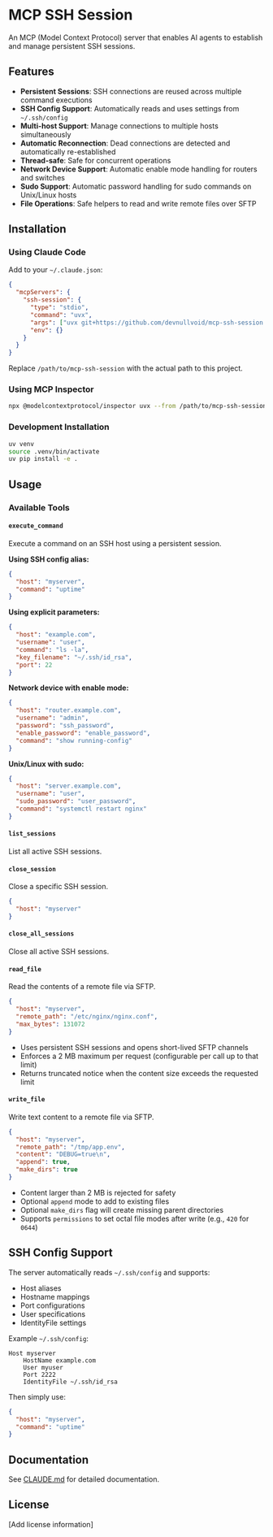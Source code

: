 # MCP SSH Session

An MCP (Model Context Protocol) server that enables AI agents to establish and manage persistent SSH sessions.

## Features

- **Persistent Sessions**: SSH connections are reused across multiple command executions
- **SSH Config Support**: Automatically reads and uses settings from `~/.ssh/config`
- **Multi-host Support**: Manage connections to multiple hosts simultaneously
- **Automatic Reconnection**: Dead connections are detected and automatically re-established
- **Thread-safe**: Safe for concurrent operations
- **Network Device Support**: Automatic enable mode handling for routers and switches
- **Sudo Support**: Automatic password handling for sudo commands on Unix/Linux hosts
- **File Operations**: Safe helpers to read and write remote files over SFTP

## Installation

### Using Claude Code

Add to your `~/.claude.json`:

```json
{
  "mcpServers": {
    "ssh-session": {
      "type": "stdio",
      "command": "uvx",
      "args": ["uvx git+https://github.com/devnullvoid/mcp-ssh-session.git"],
      "env": {}
    }
  }
}
```

Replace `/path/to/mcp-ssh-session` with the actual path to this project.

### Using MCP Inspector

```bash
npx @modelcontextprotocol/inspector uvx --from /path/to/mcp-ssh-session mcp-ssh-session
```

### Development Installation

```bash
uv venv
source .venv/bin/activate
uv pip install -e .
```

## Usage

### Available Tools

#### `execute_command`
Execute a command on an SSH host using a persistent session.

**Using SSH config alias:**
```json
{
  "host": "myserver",
  "command": "uptime"
}
```

**Using explicit parameters:**
```json
{
  "host": "example.com",
  "username": "user",
  "command": "ls -la",
  "key_filename": "~/.ssh/id_rsa",
  "port": 22
}
```

**Network device with enable mode:**
```json
{
  "host": "router.example.com",
  "username": "admin",
  "password": "ssh_password",
  "enable_password": "enable_password",
  "command": "show running-config"
}
```

**Unix/Linux with sudo:**
```json
{
  "host": "server.example.com",
  "username": "user",
  "sudo_password": "user_password",
  "command": "systemctl restart nginx"
}
```

#### `list_sessions`
List all active SSH sessions.

#### `close_session`
Close a specific SSH session.

```json
{
  "host": "myserver"
}
```

#### `close_all_sessions`
Close all active SSH sessions.

#### `read_file`
Read the contents of a remote file via SFTP.

```json
{
  "host": "myserver",
  "remote_path": "/etc/nginx/nginx.conf",
  "max_bytes": 131072
}
```

- Uses persistent SSH sessions and opens short-lived SFTP channels
- Enforces a 2 MB maximum per request (configurable per call up to that limit)
- Returns truncated notice when the content size exceeds the requested limit

#### `write_file`
Write text content to a remote file via SFTP.

```json
{
  "host": "myserver",
  "remote_path": "/tmp/app.env",
  "content": "DEBUG=true\n",
  "append": true,
  "make_dirs": true
}
```

- Content larger than 2 MB is rejected for safety
- Optional `append` mode to add to existing files
- Optional `make_dirs` flag will create missing parent directories
- Supports `permissions` to set octal file modes after write (e.g., `420` for `0644`)

## SSH Config Support

The server automatically reads `~/.ssh/config` and supports:
- Host aliases
- Hostname mappings
- Port configurations
- User specifications
- IdentityFile settings

Example `~/.ssh/config`:
```
Host myserver
    HostName example.com
    User myuser
    Port 2222
    IdentityFile ~/.ssh/id_rsa
```

Then simply use:
```json
{
  "host": "myserver",
  "command": "uptime"
}
```

## Documentation

See [CLAUDE.md](CLAUDE.md) for detailed documentation.

## License

[Add license information]
